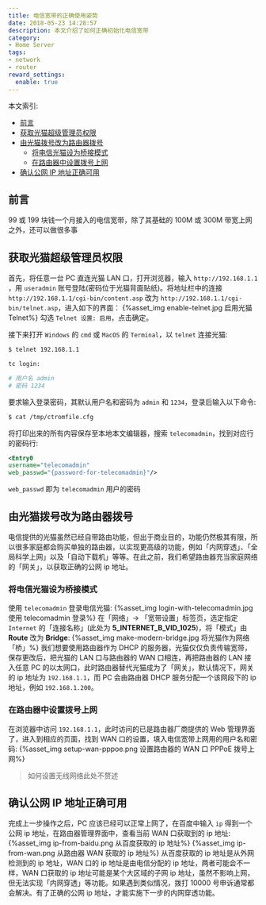 ```yaml
---
title: 电信宽带的正确使用姿势
date: 2018-05-23 14:28:57
description: 本文介绍了如何正确初始化电信宽带
category: 
- Home Server
tags:
- network
- router
reward_settings:
  enable: true
---
```


本文索引:
- [前言](#%E5%89%8D%E8%A8%80)
- [获取光猫超级管理员权限](#%E8%8E%B7%E5%8F%96%E5%85%89%E7%8C%AB%E8%B6%85%E7%BA%A7%E7%AE%A1%E7%90%86%E5%91%98%E6%9D%83%E9%99%90)
- [由光猫拨号改为路由器拨号](#%E7%94%B1%E5%85%89%E7%8C%AB%E6%8B%A8%E5%8F%B7%E6%94%B9%E4%B8%BA%E8%B7%AF%E7%94%B1%E5%99%A8%E6%8B%A8%E5%8F%B7)
  - [将电信光猫设为桥接模式](#%E5%B0%86%E7%94%B5%E4%BF%A1%E5%85%89%E7%8C%AB%E8%AE%BE%E4%B8%BA%E6%A1%A5%E6%8E%A5%E6%A8%A1%E5%BC%8F)
  - [在路由器中设置拨号上网](#%E5%9C%A8%E8%B7%AF%E7%94%B1%E5%99%A8%E4%B8%AD%E8%AE%BE%E7%BD%AE%E6%8B%A8%E5%8F%B7%E4%B8%8A%E7%BD%91)
- [确认公网 IP 地址正确可用](#%E7%A1%AE%E8%AE%A4%E5%85%AC%E7%BD%91-ip-%E5%9C%B0%E5%9D%80%E6%AD%A3%E7%A1%AE%E5%8F%AF%E7%94%A8)

## 前言
99 或 199 块钱一个月接入的电信宽带，除了其基础的 100M 或 300M 带宽上网之外，还可以做很多事

## 获取光猫超级管理员权限
首先，将任意一台 PC 直连光猫 LAN 口，打开浏览器，输入 `http://192.168.1.1` ，用 `useradmin` 账号登陆(密码位于光猫背面贴纸)。将地址栏中的连接 `http://192.168.1.1/cgi-bin/content.asp` 改为 `http://192.168.1.1/cgi-bin/telnet.asp`，进入如下的界面：
{%asset_img enable-telnet.jpg 启用光猫 Telnet%}
勾选 `Telnet 设置: 启用`，点击确定。

接下来打开 `Windows` 的 `cmd` 或 `MacOS` 的 `Terminal`，以 `telnet` 连接光猫:
```bash
$ telnet 192.168.1.1

tc login:

# 用户名 admin
# 密码 1234
```
要求输入登录密码，其默认用户名和密码为 `admin` 和 `1234`，登录后输入以下命令:
```bash
$ cat /tmp/ctromfile.cfg
```
将打印出来的所有内容保存至本地本文编辑器，搜索 `telecomadmin`，找到对应行的密码行:
```xml
<Entry0
username="telecomadmin"
web_passwd="{password-for-telecomadmin}"/>
```
`web_passwd` 即为 `telecomadmin` 用户的密码

## 由光猫拨号改为路由器拨号
电信提供的光猫虽然已经自带路由功能，但出于商业目的，功能仍然极其有限，所以很多家庭都会购买单独的路由器，以实现更高级的功能，例如「内网穿透」、「全局科学上网」以及「自动下载机」等等。在此之前，我们希望路由器充当家庭网络的「网关」，以获取正确的公网 ip 地址。

### 将电信光猫设为桥接模式
使用 `telecomadmin` 登录电信光猫:
{%asset_img login-with-telecomadmin.jpg 使用 telecomadmin 登录%}
在「网络」-> 「宽带设置」标签页，选定指定 `Internet` 的「连接名称」(此处为 **5_INTERNET_B_VID_1025**)，将「模式」由 **Route** 改为 **Bridge**:
{%asset_img make-modern-bridge.jpg 将光猫作为网络「桥」%}
我们想要使用路由器作为 DHCP 的服务器，光猫仅仅负责传输宽带，保存更改后，把光猫的 LAN 口与路由器的 WAN 口相连，再把路由器的 LAN 接入任意 PC 的以太网口，此时路由器替代光猫成为了「网关」，默认情况下，网关的 ip 地址为 `192.168.1.1`，而 PC 会由路由器 DHCP 服务分配一个该网段下的 ip 地址，例如 `192.168.1.200`。

### 在路由器中设置拨号上网
在浏览器中访问 `192.168.1.1`，此时访问的已是路由器厂商提供的 Web 管理界面了，进入到相应的页面，找到 WAN 口的设置，填入电信宽带上网用的用户名和密码:
{%asset_img setup-wan-pppoe.png 设置路由器的 WAN 口 PPPoE 拨号上网%}
> 如何设置无线网络此处不赘述

## 确认公网 IP 地址正确可用
完成上一步操作之后，PC 应该已经可以正常上网了，在百度中输入 `ip` 得到一个公网 ip 地址，在路由器管理界面中，查看当前 WAN 口获取到的 ip 地址:
{%asset_img ip-from-baidu.png 从百度获取的 ip 地址%}
{%asset_img ip-from-wan.png 从路由器 WAN 获取的 ip 地址%}
从百度获取的 ip 地址是从外网检测到的 ip 地址，WAN 口的 ip 地址是由电信分配的 ip 地址，两者可能会不一样，WAN 口获取的 ip 地址可能是某个大区域的子网 ip 地址，虽然不影响上网，但无法实现「内网穿透」等功能。如果遇到类似情况，拨打 10000 号申诉通常都会解决。有了正确的公网 ip 地址，才能实施下一步的内网穿透功能。


